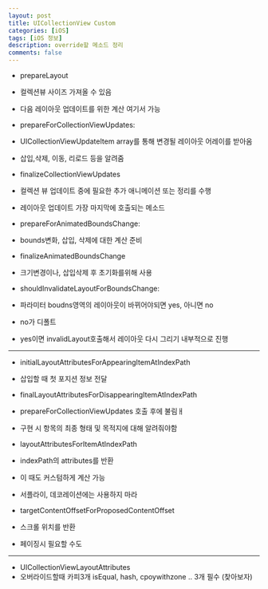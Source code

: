 ```yaml
---
layout: post
title: UICollectionView Custom 
categories: [iOS]
tags: [iOS 정보]
description: override할 메소드 정리
comments: false
---
```


- prepareLayout
- 컬렉션뷰 사이즈 가져올 수 있음
- 다음 레이아웃 업데이트를 위한 계산 여기서 가능

- prepareForCollectionViewUpdates:
-  UICollectionViewUpdateItem array를 통해 변경될 레이아웃 어레이를 받아옴
- 삽입,삭제, 이동, 리로드 등을 알려줌


- finalizeCollectionViewUpdates
- 컬렉션 뷰 업데이트 중에 필요한 추가 애니메이션 또는 정리를 수행
- 레이아웃 업데이트 가장 마지막에 호출되는 메소드

- prepareForAnimatedBoundsChange:
- bounds변화, 삽입, 삭제에 대한 계산 준비


- finalizeAnimatedBoundsChange
- 크기변경이나, 삽입삭제 후 초기화를위해 사용

- shouldInvalidateLayoutForBoundsChange:
- 파라미터 boudns영역의 레이아웃이 바뀌어야되면 yes, 아니면 no
- no가 디폴트
- yes이면 invalidLayout호출해서 레이아웃 다시 그리기 내부적으로 진행


---


- initialLayoutAttributesForAppearingItemAtIndexPath
- 삽입할 때 첫 포지션 정보 전달

- finalLayoutAttributesForDisappearingItemAtIndexPath
- prepareForCollectionViewUpdates 호출 후에 불림ㅐ
- 구현 시 항목의 최종 형태 및 목적지에 대해 알려줘야함

- layoutAttributesForItemAtIndexPath
- indexPath의 attributes를  반환
- 이 때도 커스텀하게 계산 가능
- 서플라이, 데코레이션에는 사용하지 마라

- targetContentOffsetForProposedContentOffset
- 스크롤 위치를 반환
- 페이징시 필요할 수도


--- 


- UICollectionViewLayoutAttributes
- 오버라이드할때 카피3개 isEqual, hash, cpoywithzone .. 3개 필수 (찾아보자)
